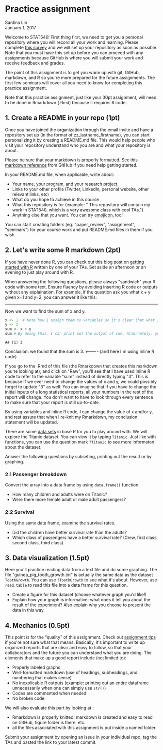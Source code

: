 # Practice assignment
Santina Lin  
January 1, 2017  

Welcome to STAT540! First thing first, we need to get you a personal repository where you will record all your work and learning. Please complete [this survey](https://goo.gl/forms/NzMRW87Ccmfmc6x13) and we will set up your repository as soon as possible. Note that you must have this set up before you can proceed with any assignments because GitHub is where you will submit your work and receive feedback and grades. 

The point of this assignment is to get you warm up with git, GitHub, markdown, and R so you're more prepared for the future assignments. The first few seminars will cover all you need to know for completing this practice assignment. 

Note that this practice assignment, just like your 30pt assignment, will need to be done in Rmarkdown (.Rmd) because it requires R code. 

## 1. Create a README in your repo (1pt)

Once you have joined the organization through the email invite and have a repository set up (in the format of zz_lastname_firstname), you can start personalizing it by creating a README.md file. This would help people who visit your repository understand who you are and what your repository is about. 

Please be sure that your markdown is properly formatted. See this [markdown reference](https://guides.github.com/features/mastering-markdown/) from GitHub if you need help getting started. 

In your README.md file, when applicable, write about: 

- Your name, your program, and your research project. 
- Links to your other profile (Twitter, LinkedIn, personal website, other relevant links, etc)
- What do you hope to achieve in this course
- What this repository is for (example: " This repository will contain my work in STAT540, which is a very awesome class with cool TAs.")
- Anything else that you want. You can try [emojicon](http://www.webpagefx.com/tools/emoji-cheat-sheet/), too! 

You can start creating folders (eg. "paper_review", "assignment", "seminars") for your course work and put README.md files in them if you wish. 


## 2. Let's write some R markdown (2pt)

If you have never done R, you can check out this blog post on [getting started with R](http://santina.me/r/2015/12/15/Get-started-with-R.html) written by one of your TAs. Set aside an afternoon or an evening to just play around with R. 

When answering the following questions, please always "sandwich" your R code with some text. Ensure fluency by avoiding inserting R code or outputs without any explaination. For example, if the question ask you what x + y given x=1 and y=2, you can answer it like this: 

----

Now we want to find the sum of x and y.


```r
x <- 1  # Note how I assign them to variables so it's clear that what I'm doing, instead of just priting 1+2
y <- 2 
sum <- x + y
sum # By doing this, I can print out the output of sum. Alternately, you can also do (sum <- x+y). 
```

```
## [1] 3
```

Conclusion: we found that the sum is 3. <---- (and here I'm using inline R code)

If you go to the .Rmd of this file (the Rmarkdown that creates this markdown you're looking at), and click on "Raw", you'll see that I have used inline R code to refer to the variable "sum" instead of directly typing "3". This is because if we ever need to change the values of x and y, we could possibly forget to update "3" as well. You can imagine that if you have to change the initial inputs of a long statistical reports, all your numbers in the rest of the report will change. You don't want to have to look through every sentence to make sure that your report is still up-to-date. 

By using variables and inline R code, I can change the value of x and/or y, and rest assure that when I re-knit my Rmarkdown, my conclusion statement will be updated. 

There are some [data sets](https://stat.ethz.ch/R-manual/R-devel/library/datasets/html/00Index.html) in base R for you to play around with. We will explore the Titanic dataset. You can view it by typing `Titanic`. Just like with functions, you can use the question mark `?Titanic` to see more informaton about the dataset. 

Answer the following questions by subseting, printing out the result or by graphing. 

### 2.1 Passenger breakdown 

Convert the array into a data frame by using `data.frame()` function. 

- How many children and adults were on Titanic? 
- Were there more female adult or male adult passengers? 

### 2.2 Survival 

Using the same data frame, examine the survival rates.

- Did the children have better survival rate than the adults? 
- Which class of passengers have a better survival rate? (Crew, first class, second class, third class)

## 3. Data visualization (1.5pt)

Here you'll practice reading data from a text file and do some graphing. The file "guinea_pig_tooth_growth.txt" is actually the same data as the dataset `ToothGrowth`. You can use `?ToothGrowth` to see what it's about. However, use `read.table` to read this file into a data frame for this question. 

- Create a figure for this dataset (choose whatever graph you'd like!)
- Explain how your graph is informative: what does it tell you about the result of the experiment? Also explain why you choose to present the data in this way. 

## 4. Mechanics (0.5pt)

This point is for the "quality" of this assignment.  Check out [assignment tips](http://stat540-ubc.github.io/subpages/assignment_tips.html) if you're not sure what that means. Basically, it's important to write up organized reports that are clear and easy to follow, so that your collaborators and the future you can understand what you are doing. The elements that make up a good report include (not limited to): 

- Properly labeled graphs
- Well-formatted markdown (use of headings, subheadings, and numbering that makes sense)
- No inexplicable R outputs (example: printing out an entire dataframe unnecessarily when one can simply use `str()`) 
- Codes are commented when needed
- No broken code. 

We will also evaluate this part by looking at :

- Rmarkdown is properly knitted: markdown is created and easy to read on GitHub, figure folder is there, etc. 
- all the files associated with this assignment is put inside a named folder. 

Submit your assignment by opening an issue in your individual repo, tag the TAs and pasted the link to your latest commit.

